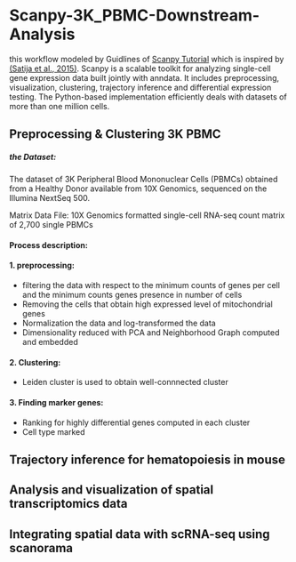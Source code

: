# Scanpy-3K_PBMC-Downstream-Analysis
this workflow modeled by Guidlines of [Scanpy Tutorial](https://scanpy-tutorials.readthedocs.io/en/latest/pbmc3k.html) which is inspired by [(Satija et al., 2015)](https://www.nature.com/articles/nbt.3192). Scanpy is a scalable toolkit for analyzing
single-cell gene expression data built jointly with anndata. It includes preprocessing, visualization, clustering, trajectory inference and differential expression 
testing. The Python-based implementation efficiently deals with datasets of more than one million cells.
## Preprocessing & Clustering 3K PBMC
##### the Dataset:
The dataset of 3K Peripheral Blood Mononuclear Cells (PBMCs) obtained from a Healthy Donor available from 10X Genomics, sequenced on the Illumina NextSeq 500.

Matrix Data File: 10X Genomics formatted single-cell RNA-seq count matrix of 2,700 single PBMCs

#### Process description:
#### 1. preprocessing:
* filtering the data with respect to the minimum counts of genes per cell 
and the minimum counts genes presence in number of cells
* Removing the cells that obtain high expressed level of mitochondrial genes 
* Normalization the data and log-transformed the data
* Dimensionality reduced with PCA and Neighborhood Graph computed and embedded
#### 2. Clustering:
* Leiden cluster is used to obtain well-connnected cluster
#### 3. Finding marker genes:
* Ranking for highly differential genes computed in each cluster 
* Cell type marked
## Trajectory inference for hematopoiesis in mouse
## Analysis and visualization of spatial transcriptomics data
## Integrating spatial data with scRNA-seq using scanorama
